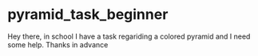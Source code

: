 # pyramid_task_beginner
Hey there, in school I have a task regariding a colored pyramid and I need some help. Thanks in advance
